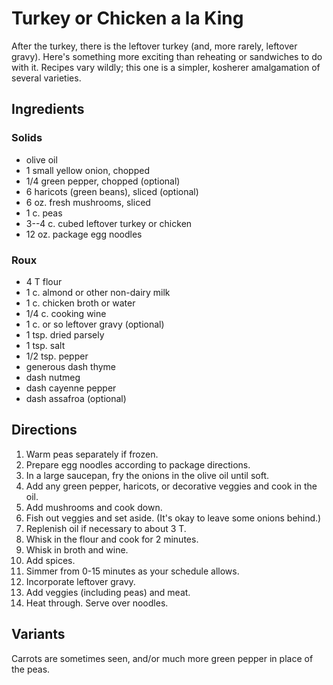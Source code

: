 # Turkey or Chicken a la King

After the turkey, there is the leftover turkey (and, more rarely, leftover gravy).  Here's something more exciting than reheating or sandwiches to do with it.  Recipes vary wildly; this one is a simpler, kosherer amalgamation of several varieties.

## Ingredients

### Solids

* olive oil
* 1 small yellow onion, chopped
* 1/4 green pepper, chopped (optional)
* 6 haricots (green beans), sliced (optional)
* 6 oz. fresh mushrooms, sliced
* 1 c. peas
* 3--4 c. cubed leftover turkey or chicken
* 12 oz. package egg noodles

### Roux

* 4 T flour
* 1 c. almond or other non-dairy milk
* 1 c. chicken broth or water
* 1/4 c. cooking wine
* 1 c. or so leftover gravy (optional)
* 1 tsp. dried parsely
* 1 tsp. salt
* 1/2 tsp. pepper
* generous dash thyme
* dash nutmeg
* dash cayenne pepper
* dash assafroa (optional)


## Directions

1. Warm peas separately if frozen.
2. Prepare egg noodles according to package directions.
2. In a large saucepan, fry the onions in the olive oil until soft.
3. Add any green pepper, haricots, or decorative veggies and cook in the oil.
4. Add mushrooms and cook down.
5. Fish out veggies and set aside.  (It's okay to leave some onions behind.)
6. Replenish oil if necessary to about 3 T.
7. Whisk in the flour and cook for 2 minutes.
8. Whisk in broth and wine.
9. Add spices.
10. Simmer from 0-15 minutes as your schedule allows.
11. Incorporate leftover gravy.
12. Add veggies (including peas) and meat.
13. Heat through.  Serve over noodles.

## Variants

Carrots are sometimes seen, and/or much more green pepper in place of the peas.

